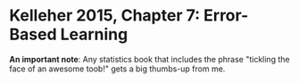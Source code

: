 
# Kelleher 2015, Chapter 7: Error-Based Learning

**An important note**: Any statistics book that includes the phrase "tickling the face of an awesome toob!" gets a big thumbs-up from me.
